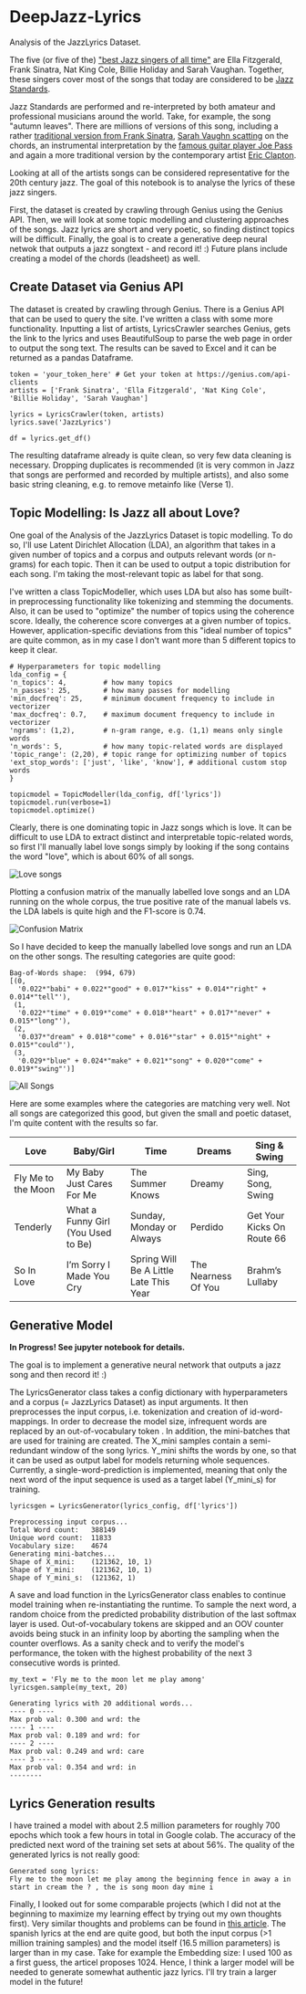 # DeepJazz-Lyrics
Analysis of the JazzLyrics Dataset.

The five (or five of the) ["best Jazz singers of all time"](https://www.udiscovermusic.com/stories/50-best-jazz-singers/) are Ella Fitzgerald, Frank Sinatra, Nat King Cole, Billie Holiday and Sarah Vaughan. Together, these singers cover most of the songs that today are considered to be [Jazz Standards](https://en.wikipedia.org/wiki/Jazz_standard). 

Jazz Standards are performed and re-interpreted by both amateur and professional musicians around the world. Take, for example, the song "autumn leaves". There are millions of versions of this song, including a rather [traditional version from Frank Sinatra](https://youtu.be/AO-H9Ni5NiQ?t=40), [Sarah Vaughn scatting](https://youtu.be/5cZG2WnXPgk?t=40) on the chords, an instrumental interpretation by the [famous guitar player Joe Pass](https://youtu.be/795sG19cPmU) and again a more traditional version by the contemporary artist [Eric Clapton](https://youtu.be/UQlFOX0YKlQ). 

Looking at all of the artists songs can be considered representative for the 20th century jazz. The goal of this notebook is to analyse the lyrics of these jazz singers. 

First, the dataset is created by crawling through Genius using the Genius API. Then, we will look at some topic modelling and clustering approaches of the songs. Jazz lyrics are short and very poetic, so finding distinct topics will be difficult. Finally, the goal is to create a generative deep neural netwok that outputs a jazz songtext - and record it! :) Future plans include creating a model of the chords (leadsheet) as well.   

## Create Dataset via Genius API

The dataset is created by crawling through Genius. There is a Genius API that can be used to query the site. I've written a class with some more functionality. Inputting a list of artists, LyricsCrawler searches Genius, gets the link to the lyrics and uses BeautifulSoup to parse the web page in order to output the song text. The results can be saved to Excel and it can be returned as a pandas Dataframe. 

```
token = 'your_token_here' # Get your token at https://genius.com/api-clients
artists = ['Frank Sinatra', 'Ella Fitzgerald', 'Nat King Cole', 'Billie Holiday', 'Sarah Vaughan']

lyrics = LyricsCrawler(token, artists)
lyrics.save('JazzLyrics')

df = lyrics.get_df()
```
The resulting dataframe already is quite clean, so very few data cleaning is necessary. Dropping duplicates is recommended (it is very common in Jazz that songs are performed and recorded by multiple artists), and also some basic string cleaning, e.g. to remove metainfo like (Verse 1).

## Topic Modelling: Is Jazz all about Love?

One goal of the Analysis of the JazzLyrics Dataset is topic modelling. To do so, I'll use Latent Dirichlet Allocation (LDA), an algorithm that takes in a given number of topics and a corpus and outputs relevant words (or n-grams) for each topic. Then it can be used to output a topic distribution for each song. I'm taking the most-relevant topic as label for that song. 

I've written a class TopicModeller, which uses LDA but also has some built-in preprocessing functionality like tokenizing and stemming the documents. Also, it can be used to "optimize" the number of topics using the coherence score. Ideally, the coherence score converges at a given number of topics. However, application-specific deviations from this "ideal number of topics" are quite common, as in my case I don't want more than 5 different topics to keep it clear.

```
# Hyperparameters for topic modelling
lda_config = {
'n_topics': 4,         # how many topics
'n_passes': 25,        # how many passes for modelling
'min_docfreq': 25,     # minimum document frequency to include in vectorizer
'max_docfreq': 0.7,    # maximum document frequency to include in vectorizer
'ngrams': (1,2),       # n-gram range, e.g. (1,1) means only single words
'n_words': 5,          # how many topic-related words are displayed
'topic_range': (2,20), # topic range for optimizing number of topics
'ext_stop_words': ['just', 'like', 'know'], # additional custom stop words
}

topicmodel = TopicModeller(lda_config, df['lyrics'])
topicmodel.run(verbose=1)
topicmodel.optimize()
```

Clearly, there is one dominating topic in Jazz songs which is love. It can be difficult to use LDA to extract distinct and interpretable topic-related words, so first I'll manually label love songs simply by looking if the song contains the word "love", which is about 60% of all songs. 

![Love songs](/pics/love_labels.png)

Plotting a confusion matrix of the manually labelled love songs and an LDA running on the whole corpus, the true positive rate of the manual labels vs. the LDA labels is quite high and the F1-score is 0.74. 

![Confusion Matrix](/pics/confusion_matrix.png)

So I have decided to keep the manually labelled love songs and run an LDA on the other songs. The resulting categories are quite good:

```
Bag-of-Words shape:  (994, 679)
[(0,
  '0.022*"babi" + 0.022*"good" + 0.017*"kiss" + 0.014*"right" + 0.014*"tell"'),
 (1,
  '0.022*"time" + 0.019*"come" + 0.018*"heart" + 0.017*"never" + 0.015*"long"'),
 (2,
  '0.037*"dream" + 0.018*"come" + 0.016*"star" + 0.015*"night" + 0.015*"could"'),
 (3,
  '0.029*"blue" + 0.024*"make" + 0.021*"song" + 0.020*"come" + 0.019*"swing"')]
```

![All Songs](/pics/all_labels.png)

Here are some examples where the categories are matching very well. Not all songs are categorized this good, but given the small and poetic dataset, I'm quite content with the results so far.

Love | Baby/Girl | Time | Dreams | Sing & Swing
------------ | ------------- | ------------- | ------------- | ------------- 
Fly Me to the Moon| My Baby Just Cares For Me | The Summer Knows | Dreamy | Sing, Song, Swing
Tenderly | What a Funny Girl (You Used to Be) | Sunday, Monday or Always | Perdido | Get Your Kicks On Route 66
So In Love | I’m Sorry I Made You Cry 	 | Spring Will Be A Little Late This Year 	 | The Nearness Of You | Brahm’s Lullaby

## Generative Model

**In Progress! See jupyter notebook for details.** 

The goal is to implement a generative neural network that outputs a jazz song and then record it! :)

The LyricsGenerator class takes a config dictionary with hyperparameters and a corpus (= JazzLyrics Dataset) as input arguments. It then preprocesses the input corpus, i.e. tokenization and creation of id-word-mappings. In order to decrease the model size, infrequent words are replaced by an out-of-vocabulary token <OOV>. In addition, the mini-batches that are used for training are created. The X_mini samples contain a semi-redundant window of the song lyrics. Y_mini shifts the words by one, so that it can be used as output label for models returning whole sequences. Currently, a single-word-prediction is implemented, meaning that only the next word of the input sequence is used as a target label (Y_mini_s) for training.

```
lyricsgen = LyricsGenerator(lyrics_config, df['lyrics'])

Preprocessing input corpus...
Total Word count:   388149
Unique word count:  11833
Vocabulary size:    4674
Generating mini-batches...
Shape of X_mini:    (121362, 10, 1)
Shape of Y_mini:    (121362, 10, 1)
Shape of Y_mini_s:  (121362, 1)
```

A save and load function in the LyricsGenerator class enables to continue model training when re-instantiating the runtime. To sample the next word, a random choice from the predicted probability distribution of the last softmax layer is used. Out-of-vocabulary tokens are skipped and an OOV counter avoids being stuck in an infinity loop by aborting the sampling when the counter overflows. As a sanity check and to verify the model's performance, the token with the highest probability of the next 3 consecutive words is printed.

```
my_text = 'Fly me to the moon let me play among' 
lyricsgen.sample(my_text, 20)

Generating lyrics with 20 additional words...
---- 0 ----
Max prob val: 0.300 and wrd: the
---- 1 ----
Max prob val: 0.189 and wrd: for
---- 2 ----
Max prob val: 0.249 and wrd: care
---- 3 ----
Max prob val: 0.354 and wrd: in
--------
```

## Lyrics Generation results

I have trained a model with about 2.5 million parameters for roughly 700 epochs which took a few hours in total in Google colab. The accuracy of the predicted next word of the training set sets at about 56%. The quality of the generated lyrics is not really good:

```
Generated song lyrics:
Fly me to the moon let me play among the beginning fence in away a in start in cream the ? , the is song moon day mine i
```

Finally, I looked out for some comparable projects (which I did not at the beginning to maximize my learning effect by trying out my own thoughts first). Very similar thoughts and problems can be found in [this article](https://medium.com/coinmonks/word-level-lstm-text-generator-creating-automatic-song-lyrics-with-neural-networks-b8a1617104fb). The spanish lyrics at the end are quite good, but both the input corpus (>1 million training samples) and the model itself (16.5 million parameters) is larger than in my case. Take for example the Embedding size: I used 100 as a first guess, the articel proposes 1024. Hence, I think a larger model will be needed to generate somewhat authentic jazz lyrics. I'll try train a larger model in the future!
